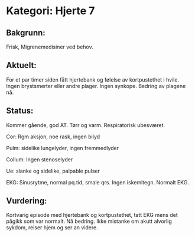 # Kategori: Hjerte 7
## Bakgrunn:
Frisk, Migrenemedisiner ved behov.

## Aktuelt:
For et par timer siden fått hjertebank og følelse av kortpustethet i hvile. Ingen brystsmerter eller andre plager. Ingen synkope. Bedring av plagene nå.

## Status:
Kommer gående, god AT. Tørr og varm. Respiratorisk ubesværet.

Cor: Rgm aksjon, noe rask, ingen bilyd

Pulm: sidelike lungelyder, ingen fremmedlyder

Collum: Ingen stenoselyder

Ue: slanke og sidelike, palpable pulser

EKG: Sinusrytme, normal pq.tid, smale qrs. Ingen iskemitegn. Normalt EKG.

## Vurdering:
Kortvarig episode med hjertebank og kortpustethet, tatt EKG mens det pågikk som var normalt. Nå bedring. Ikke mistanke om akutt alvorlig sykdom, reiser hjem og ser an videre.

